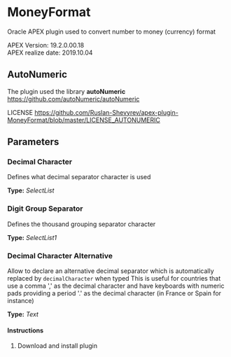 # MoneyFormat
Oracle APEX plugin used to convert number to money (currency) format

APEX Version: 		19.2.0.00.18\
APEX realize date: 	2019.10.04

## AutoNumeric

The plugin used the library **autoNumeric**
https://github.com/autoNumeric/autoNumeric

LICENSE https://github.com/Ruslan-Shevyrev/apex-plugin-MoneyFormat/blob/master/LICENSE_AUTONUMERIC

## Parameters

### Decimal Character
Defines what decimal separator character is used

**Type:** 		*SelectList*
		
### Digit Group Separator	
Defines the thousand grouping separator character

**Type:** 		*SelectList1*

### Decimal Character Alternative
Allow to declare an alternative decimal separator which is automatically replaced by `decimalCharacter` when typed
This is useful for countries that use a comma ',' as the decimal character and have keyboards with numeric pads providing a period '.' as the decimal character (in France or Spain for instance)

**Type:** 		*Text*

#### Instructions
1.  Download and install plugin